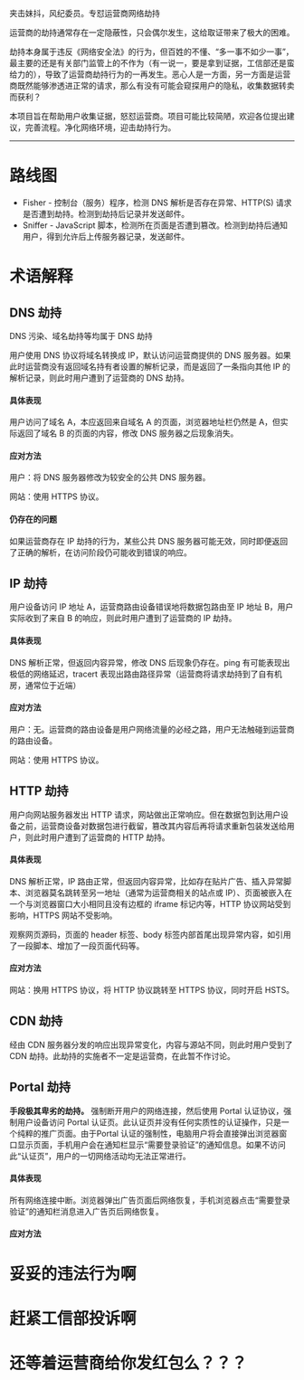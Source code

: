 夹击妹抖，风纪委员。专怼运营商网络劫持

运营商的劫持通常存在一定隐蔽性，只会偶尔发生，这给取证带来了极大的困难。

劫持本身属于违反《网络安全法》的行为，但百姓的不懂、“多一事不如少一事”，最主要的还是有关部门监管上的不作为（有一说一，要是拿到证据，工信部还是蛮给力的），导致了运营商劫持行为的一再发生。恶心人是一方面，另一方面是运营商既然能够渗透进正常的请求，那么有没有可能会窥探用户的隐私，收集数据转卖而获利？

本项目旨在帮助用户收集证据，怒怼运营商。项目可能比较简陋，欢迎各位提出建议，完善流程。净化网络环境，迎击劫持行为。

---

路线图
===

* Fisher - 控制台（服务）程序，检测 DNS 解析是否存在异常、HTTP(S) 请求是否遭到劫持。检测到劫持后记录并发送邮件。
* Sniffer - JavaScript 脚本，检测所在页面是否遭到篡改。检测到劫持后通知用户，得到允许后上传服务器记录，发送邮件。

术语解释
====

## DNS 劫持

DNS 污染、域名劫持等均属于 DNS 劫持

用户使用 DNS 协议将域名转换成 IP，默认访问运营商提供的 DNS 服务器。如果此时运营商没有返回域名持有者设置的解析记录，而是返回了一条指向其他 IP 的解析记录，则此时用户遭到了运营商的 DNS 劫持。

#### 具体表现

用户访问了域名 A，本应返回来自域名 A 的页面，浏览器地址栏仍然是 A，但实际返回了域名 B 的页面的内容，修改 DNS 服务器之后现象消失。

#### 应对方法

用户：将 DNS 服务器修改为较安全的公共 DNS 服务器。

网站：使用 HTTPS 协议。

#### 仍存在的问题

如果运营商存在 IP 劫持的行为，某些公共 DNS 服务器可能无效，同时即便返回了正确的解析，在访问阶段仍可能收到错误的响应。

## IP 劫持

用户设备访问 IP 地址 A，运营商路由设备错误地将数据包路由至 IP 地址 B，用户实际收到了来自 B 的响应，则此时用户遭到了运营商的 IP 劫持。

#### 具体表现

DNS 解析正常，但返回内容异常，修改 DNS 后现象仍存在。ping 有可能表现出极低的网络延迟，tracert 表现出路由路径异常（运营商将请求劫持到了自有机房，通常位于近端）

#### 应对方法

用户：无。运营商的路由设备是用户网络流量的必经之路，用户无法触碰到运营商的路由设备。

网站：使用 HTTPS 协议。

## HTTP 劫持

用户向网站服务器发出 HTTP 请求，网站做出正常响应。但在数据包到达用户设备之前，运营商设备对数据包进行截留，篡改其内容后再将请求重新包装发送给用户，则此时用户遭到了运营商的 HTTP 劫持。

#### 具体表现

DNS 解析正常，IP 路由正常，但返回内容异常，比如存在贴片广告、插入异常脚本、浏览器莫名跳转至另一地址（通常为运营商相关的站点或 IP）、页面被嵌入在一个与浏览器窗口大小相同且没有边框的 iframe 标记内等，HTTP 协议网站受到影响，HTTPS 网站不受影响。

观察网页源码，页面的 header 标签、body 标签内部首尾出现异常内容，如引用了一段脚本、增加了一段页面代码等。

#### 应对方法

网站：换用 HTTPS 协议，将 HTTP 协议跳转至 HTTPS 协议，同时开启 HSTS。

## CDN 劫持

经由 CDN 服务器分发的响应出现异常变化，内容与源站不同，则此时用户受到了 CDN 劫持。此劫持的实施者不一定是运营商，在此暂不作讨论。

## Portal 劫持

**手段极其卑劣的劫持。** 强制断开用户的网络连接，然后使用 Portal 认证协议，强制用户设备访问 Portal 认证页。此认证页并没有任何实质性的认证操作，只是一个纯粹的推广页面。由于Portal 认证的强制性，电脑用户将会直接弹出浏览器窗口显示页面，手机用户会在通知栏显示“需要登录验证”的通知信息。如果不访问此“认证页”，用户的一切网络活动均无法正常进行。

#### 具体表现

所有网络连接中断。浏览器弹出广告页面后网络恢复，手机浏览器点击“需要登录验证”的通知栏消息进入广告页后网络恢复。

#### 应对方法

# 妥妥的违法行为啊
# 赶紧工信部投诉啊
# 还等着运营商给你发红包么？？？
